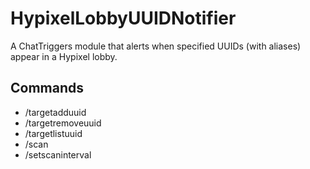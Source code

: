 # HypixelLobbyUUIDNotifier

A ChatTriggers module that alerts when specified UUIDs (with aliases) appear in a Hypixel lobby.

## Commands

- /targetadduuid <uuid> <alias>
- /targetremoveuuid <uuid>
- /targetlistuuid
- /scan
- /setscaninterval <seconds>
